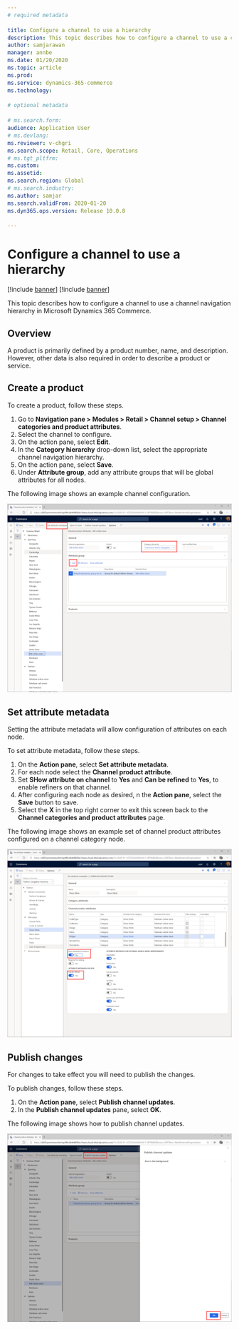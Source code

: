 ```yaml
---
# required metadata

title: Configure a channel to use a hierarchy
description: This topic describes how to configure a channel to use a channel navigation hierarchy in Microsoft Dynamics 365 Commerce.
author: samjarawan
manager: annbe
ms.date: 01/20/2020
ms.topic: article
ms.prod: 
ms.service: dynamics-365-commerce
ms.technology: 

# optional metadata

# ms.search.form: 
audience: Application User
# ms.devlang: 
ms.reviewer: v-chgri
ms.search.scope: Retail, Core, Operations
# ms.tgt_pltfrm: 
ms.custom: 
ms.assetid: 
ms.search.region: Global
# ms.search.industry: 
ms.author: samjar
ms.search.validFrom: 2020-01-20
ms.dyn365.ops.version: Release 10.0.8

---
```

# Configure a channel to use a hierarchy

[!include [banner](../includes/preview-banner.md)]
[!include [banner](../includes/banner.md)]

This topic describes how to configure a channel to use a channel navigation hierarchy in Microsoft Dynamics 365 Commerce.

## Overview

A product is primarily defined by a product number, name, and description. However, other data is also required in order to describe a product or service.

## Create a product

To create a product, follow these steps.

1. Go to **Navigation pane \> Modules \> Retail \> Channel setup \> Channel categories and product attributes**.
1. Select the channel to configure.
1. On the action pane, select **Edit**.
1. In the **Category hierarchy** drop-down list, select the appropriate channel navigation hierarchy.
1. On the action pane, select **Save**.
1. Under **Attribute group**, add any attribute groups that will be global attributes for all nodes.

The following image shows an example channel configuration.

![Create a product](media/configure-channel-hierarchy-1.png)

## Set attribute metadata

Setting the attribute metadata will allow configuration of attributes on each node.

To set attribute metadata, follow these steps.

1. On the **Action pane**, select **Set attribute metadata**.
1. For each node select the **Channel product attribute**.
1. Set **SHow attribute on channel** to **Yes** and **Can be refined** to **Yes**, to enable refiners on that channel.
1. After configuring each node as desired, n the **Action pane**, select the **Save** button to save.
1. Select the **X** in the top right corner to exit this screen back to the **Channel categories and product attributes** page.

The following image shows an example set of channel product attributes configured on a channel category node.

![Channel attributes on a channel category node](media/configure-channel-hierarchy-2.png)

## Publish changes

For changes to take effect you will need to publish the changes.

To publish changes, follow these steps.

1. On the **Action pane**, select **Publish channel updates**.
1. In the **Publish channel updates** pane, select **OK**.

The following image shows how to publish channel updates.

![Publish channel updates](media/configure-channel-hierarchy-3.png)



